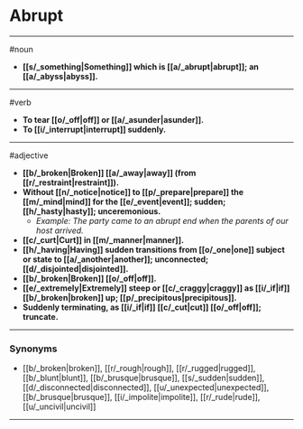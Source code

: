 # Abrupt
---
#noun
- **[[s/_something|Something]] which is [[a/_abrupt|abrupt]]; an [[a/_abyss|abyss]].**
---
#verb
- **To tear [[o/_off|off]] or [[a/_asunder|asunder]].**
- **To [[i/_interrupt|interrupt]] suddenly.**
---
#adjective
- **[[b/_broken|Broken]] [[a/_away|away]] (from [[r/_restraint|restraint]]).**
- **Without [[n/_notice|notice]] to [[p/_prepare|prepare]] the [[m/_mind|mind]] for the [[e/_event|event]]; sudden; [[h/_hasty|hasty]]; unceremonious.**
	- _Example: The party came to an abrupt end when the parents of our host arrived._
- **[[c/_curt|Curt]] in [[m/_manner|manner]].**
- **[[h/_having|Having]] sudden transitions from [[o/_one|one]] subject or state to [[a/_another|another]]; unconnected; [[d/_disjointed|disjointed]].**
- **[[b/_broken|Broken]] [[o/_off|off]].**
- **[[e/_extremely|Extremely]] steep or [[c/_craggy|craggy]] as [[i/_if|if]] [[b/_broken|broken]] up; [[p/_precipitous|precipitous]].**
- **Suddenly terminating, as [[i/_if|if]] [[c/_cut|cut]] [[o/_off|off]]; truncate.**
---
### Synonyms
- [[b/_broken|broken]], [[r/_rough|rough]], [[r/_rugged|rugged]], [[b/_blunt|blunt]], [[b/_brusque|brusque]], [[s/_sudden|sudden]], [[d/_disconnected|disconnected]], [[u/_unexpected|unexpected]], [[b/_brusque|brusque]], [[i/_impolite|impolite]], [[r/_rude|rude]], [[u/_uncivil|uncivil]]
---
